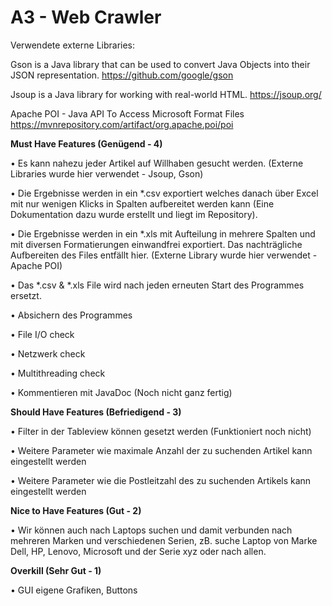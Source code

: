 # A3 - Web Crawler

Verwendete externe Libraries:

Gson is a Java library that can be used to convert Java Objects into their JSON representation.
https://github.com/google/gson

Jsoup is a Java library for working with real-world HTML.
https://jsoup.org/

Apache POI - Java API To Access Microsoft Format Files 
https://mvnrepository.com/artifact/org.apache.poi/poi


**Must Have Features (Genügend - 4)**

•	Es kann nahezu jeder Artikel auf Willhaben gesucht werden. (Externe Libraries wurde hier verwendet - Jsoup, Gson)

•   Die Ergebnisse werden in ein *.csv exportiert welches danach über Excel mit nur wenigen Klicks in Spalten aufbereitet werden kann (Eine Dokumentation dazu wurde erstellt und liegt im Repository).

•	Die Ergebnisse werden in ein *.xls mit Aufteilung in mehrere Spalten und mit diversen Formatierungen einwandfrei exportiert. Das nachträgliche Aufbereiten des Files entfällt hier. (Externe Library wurde hier verwendet - Apache POI)

•	Das *.csv & *.xls File wird nach jeden erneuten Start des Programmes ersetzt. 

•	Absichern des Programmes

•	File I/O check

•	Netzwerk check

•	Multithreading check

•	Kommentieren mit JavaDoc (Noch nicht ganz fertig)


**Should Have Features (Befriedigend - 3)**

•	Filter in der Tableview können gesetzt werden (Funktioniert noch nicht)

•	Weitere Parameter wie maximale Anzahl der zu suchenden Artikel kann eingestellt werden

•	Weitere Parameter wie die Postleitzahl des zu suchenden Artikels kann eingestellt werden



**Nice to Have Features (Gut - 2)**


•	Wir können auch nach Laptops suchen und damit verbunden nach mehreren Marken und verschiedenen Serien, zB. suche Laptop von Marke Dell, HP, Lenovo, Microsoft und der Serie xyz oder nach allen.

**Overkill (Sehr Gut - 1)**

•	GUI eigene Grafiken, Buttons





